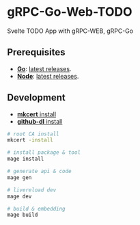 # gRPC-Go-Web-TODO

Svelte TODO App with gRPC-WEB, gRPC-Go

## Prerequisites

- **[Go][]**: [latest releases][go-releases].
- **[Node][]**: [latest releases][node-release].

## Development

- [**mkcert** install](mkcert-install)
- [**github-dl** install](github-dl-install)

```bash
# root CA install
mkcert -install

# install package & tool
mage install

# generate api & code
mage gen

# livereload dev
mage dev

# build & embedding
mage build
```

[Go]: https://golang.org
[Node]: https://nodejs.org
[go-releases]: https://golang.org/doc/devel/release.html
[node-release]: https://nodejs.org/en/blog
[mkcert-install]: https://github.com/FiloSottile/mkcert#installation
[github-dl-install]: https://github.com/iwaltgen/github-dl#installation
